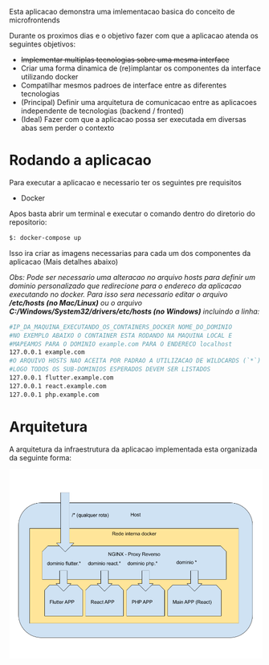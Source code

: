 Esta aplicacao demonstra uma imlementacao basica do conceito de microfrontends

Durante os proximos dias e o objetivo fazer com que a aplicacao atenda os seguintes objetivos:

- ~~Implementar multiplas tecnologias sobre uma mesma interface~~
- Criar uma forma dinamica de (re)implantar os componentes da interface utilizando docker
- Compatilhar mesmos padroes de interface entre as diferentes tecnologias
- (Principal) Definir uma arquitetura de comunicacao entre as aplicacoes independente de tecnologias (backend / fronted)
- (Ideal) Fazer com que a aplicacao possa ser executada em diversas abas sem perder o contexto

# Rodando a aplicacao
Para executar a aplicacao e necessario ter os seguintes pre requisitos

- Docker

Apos basta abrir um terminal e executar o comando dentro do diretorio do repositorio:
```bash
$: docker-compose up
```
Isso ira criar as imagens necessarias para cada um dos componentes da aplicacao (Mais detalhes abaixo)

*Obs: Pode ser necessario uma alteracao no arquivo hosts para definir um dominio personalizado que redirecione para o endereco da aplicacao executando no docker. Para isso sera necessario editar o arquivo **/etc/hosts (no Mac/Linux)** ou o arquivo **C:/Windows/System32/drivers/etc/hosts (no Windows)** incluindo a linha:*

```bash
#IP_DA_MAQUINA_EXECUTANDO_OS_CONTAINERS_DOCKER NOME_DO_DOMINIO
#NO EXEMPLO ABAIXO O CONTAINER ESTA RODANDO NA MAQUINA LOCAL E
#MAPEAMOS PARA O DOMINIO example.com PARA O ENDERECO localhost
127.0.0.1 example.com
#O ARQUIVO HOSTS NAO ACEITA POR PADRAO A UTILIZACAO DE WILDCARDS (`*`)
#LOGO TODOS OS SUB-DOMINIOS ESPERADOS DEVEM SER LISTADOS
127.0.0.1 flutter.example.com
127.0.0.1 react.example.com
127.0.0.1 php.example.com

```

# Arquitetura
A arquitetura da infraestrutura da aplicacao implementada esta organizada da seguinte forma:

![arquitetura](docs/images/arquitetura.png)
